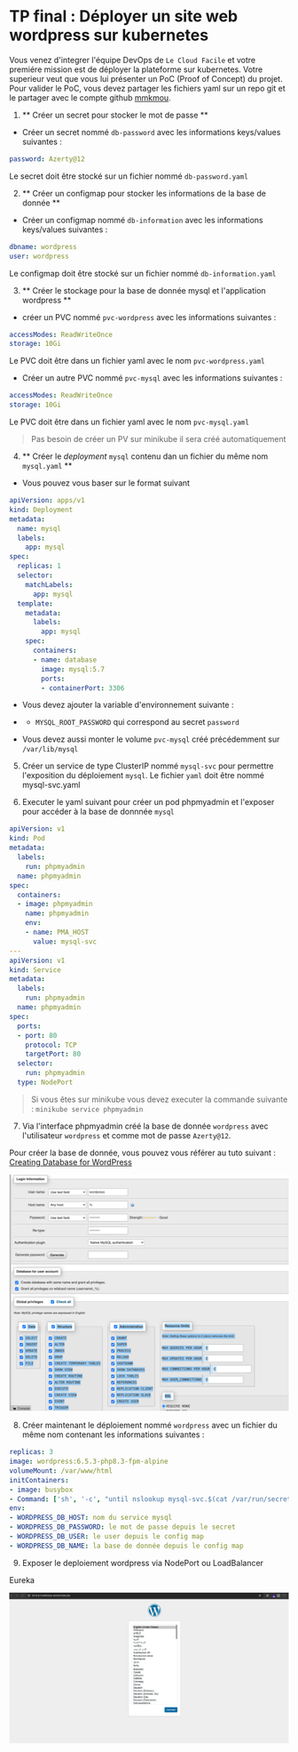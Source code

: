 # TP final : Déployer un site web wordpress sur kubernetes 

Vous venez d'integrer l'équipe DevOps de `Le Cloud Facile` et votre premiére mission est de déployer la plateforme sur kubernetes. 
Votre superieur veut que vous lui présenter un PoC (Proof of Concept) du projet. 
Pour valider le PoC, vous devez partager les fichiers yaml sur un repo git et le partager avec le compte github [mmkmou](https://github.com/mmkmou).


1. ** Créer un secret pour stocker le mot de passe **

- Créer un secret  nommé `db-password` avec les informations keys/values suivantes : 

```yaml
password: Azerty@12
```
Le secret doit être stocké sur un fichier nommé `db-password.yaml`


2. ** Créer un configmap pour stocker les informations de la base de donnée **

- Créer un configmap  nommé `db-information` avec les informations keys/values suivantes : 

```yaml
dbname: wordpress
user: wordpress
```
Le configmap doit être stocké sur un fichier nommé `db-information.yaml`

3. ** Créer le stockage pour la base de donnée mysql et l'application wordpress **

- créer un PVC nommé `pvc-wordpress` avec les informations suivantes : 

```yaml
accessModes: ReadWriteOnce
storage: 10Gi
```

Le PVC doit être dans un fichier yaml avec le nom `pvc-wordpress.yaml`

- Créer un autre PVC nommé `pvc-mysql` avec les informations suivantes : 

```yaml
accessModes: ReadWriteOnce
storage: 10Gi
```
Le PVC doit être dans un fichier yaml avec le nom `pvc-mysql.yaml`

> Pas besoin de créer un PV sur minikube il sera créé automatiquement 


4. ** Créer le _deployment_ `mysql` contenu dan un fichier du même nom `mysql.yaml` **

- Vous pouvez vous baser sur le format suivant 

```yaml
apiVersion: apps/v1
kind: Deployment
metadata:
  name: mysql
  labels:
    app: mysql
spec:
  replicas: 1
  selector:
    matchLabels:
      app: mysql
  template:
    metadata:
      labels:
        app: mysql
    spec:
      containers:
      - name: database
        image: mysql:5.7
        ports:
        - containerPort: 3306
```

- Vous devez ajouter la variable d'environnement suivante : 

- - `MYSQL_ROOT_PASSWORD` qui correspond au secret `password`


- Vous devez aussi monter  le volume  `pvc-mysql` créé précédemment sur  `/var/lib/mysql`


5. Créer un service de type ClusterIP nommé `mysql-svc` pour permettre l'exposition du déploiement `mysql`. Le fichier `yaml` doit être nommé mysql-svc.yaml


6. Executer le yaml suivant pour créer un pod phpmyadmin et l'exposer pour accéder à la base de donnnée `mysql`

```yaml
apiVersion: v1
kind: Pod
metadata:
  labels:
    run: phpmyadmin
  name: phpmyadmin
spec:
  containers:
  - image: phpmyadmin
    name: phpmyadmin
    env:
    - name: PMA_HOST
      value: mysql-svc
---
apiVersion: v1
kind: Service
metadata:
  labels:
    run: phpmyadmin
  name: phpmyadmin
spec:
  ports:
  - port: 80
    protocol: TCP
    targetPort: 80
  selector:
    run: phpmyadmin
  type: NodePort
```

> Si vous êtes sur minikube vous devez executer la commande suivante : `minikube service phpmyadmin` 

7. Via l'interface phpmyadmin créé la base de donnée `wordpress` avec l'utilisateur `wordpress` et comme mot de passe `Azerty@12`. 

Pour créer la base de donnée, vous pouvez vous référer au tuto suivant : [Creating Database for WordPress](https://developer.wordpress.org/advanced-administration/before-install/creating-database/#using-phpmyadmin)

![](./asset/phpmyadmin.png)


8. Créer maintenant le déploiement nommé `wordpress` avec un fichier du même nom contenant les informations suivantes : 

```yaml
replicas: 3
image: wordpress:6.5.3-php8.3-fpm-alpine
volumeMount: /var/www/html
initContainers: 
- image: busybox
- Command: ['sh', '-c', "until nslookup mysql-svc.$(cat /var/run/secrets/kubernetes.io/serviceaccount/namespace).svc.cluster.local; do echo en attente de mysql-svc; sleep 2; done"]
env: 
- WORDPRESS_DB_HOST: nom du service mysql
- WORDPRESS_DB_PASSWORD: le mot de passe depuis le secret
- WORDPRESS_DB_USER: le user depuis le config map
- WORDPRESS_DB_NAME: la base de donnée depuis le config map
```


9. Exposer le deploiement wordpress via NodePort ou LoadBalancer 


Eureka 

![](./asset/final.png)

